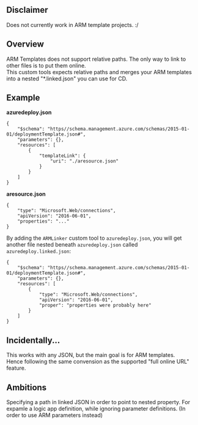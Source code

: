 ## Disclaimer

Does not currently work in ARM template projects. :/

## Overview

ARM Templates does not support relative paths. The only way to link to other files is to put them online.  
This custom tools expects relative paths and merges your ARM templates into a nested "*.linked.json" you can use for CD.

## Example

**azuredeploy.json**

    {
        "$schema": "https//schema.management.azure.com/schemas/2015-01-01/deploymentTemplate.json#",
        "parameters": {},
        "resources": [
            {
                "templateLink": {
                    "uri": "./aresource.json"
                }
            }
        ]
    }

**aresource.json**

    {
        "type": "Microsoft.Web/connections",
        "apiVersion": "2016-06-01",
        "properties": "..."
    }

By adding the `ARMLinker` custom tool to `azuredeploy.json`, you will get another file
nested beneath `azuredeploy.json` called `azuredeploy.linked.json`:

    {
        "$schema": "https//schema.management.azure.com/schemas/2015-01-01/deploymentTemplate.json#",
        "parameters": {},
        "resources": [
            {
                "type": "Microsoft.Web/connections",
                "apiVersion": "2016-06-01",
                "proper": "properties were probably here"
            }
        ]
    }

## Incidentally...

This works with any JSON, but the main goal is for ARM templates.  
Hence following the same convension as the supported "full online URL" feature.

## Ambitions

Specifying a path in linked JSON in order to point to nested property. For expamle a logic app definition, while ignoring parameter definitions. (In order to use ARM parameters instead)